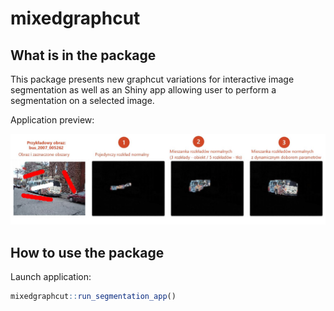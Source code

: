 # mixedgraphcut 


## What is in the package 

This package presents new graphcut variations for interactive image segmentation as well as an Shiny app allowing user to perform a segmentation on a selected image. 

Application preview: 

![](www/app_screen.JPG)




## How to use the package

Launch application:
```r
mixedgraphcut::run_segmentation_app()
```
